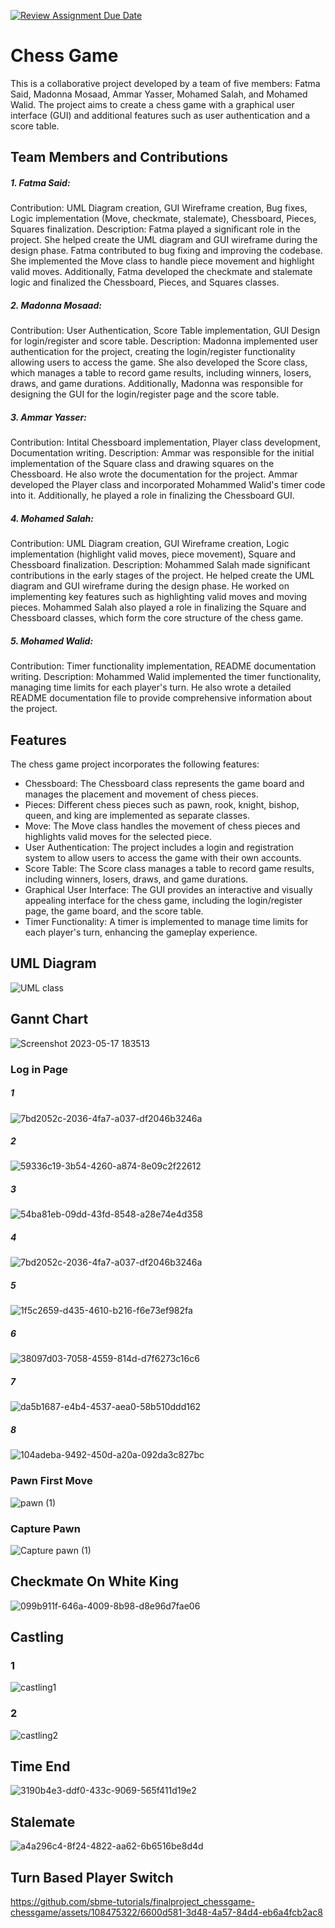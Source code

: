 [![Review Assignment Due Date](https://classroom.github.com/assets/deadline-readme-button-24ddc0f5d75046c5622901739e7c5dd533143b0c8e959d652212380cedb1ea36.svg)](https://classroom.github.com/a/s-rx3t9_)
# Chess Game
This is a collaborative project developed by a team of five members: Fatma Said, Madonna Mosaad, Ammar Yasser, Mohamed Salah, and Mohamed Walid. The project aims to create a chess game with a graphical user interface (GUI) and additional features such as user authentication and a score table.

## Team Members and Contributions
##### 1. Fatma Said:  
Contribution: UML Diagram creation, GUI Wireframe creation, Bug fixes, Logic implementation (Move, checkmate, stalemate), Chessboard, Pieces, Squares finalization.
Description: Fatma played a significant role in the project. She helped create the UML diagram and GUI wireframe during the design phase. Fatma contributed to bug fixing and improving the codebase. She implemented the Move class to handle piece movement and highlight valid moves. Additionally, Fatma developed the checkmate and stalemate logic and finalized the Chessboard, Pieces, and Squares classes.  
##### 2. Madonna Mosaad:  
Contribution: User Authentication, Score Table implementation, GUI Design for login/register and score table.
Description: Madonna implemented user authentication for the project, creating the login/register functionality allowing users to access the game. She also developed the Score class, which manages a table to record game results, including winners, losers, draws, and game durations. Additionally, Madonna was responsible for designing the GUI for the login/register page and the score table.  
##### 3. Ammar Yasser:  
Contribution: Intital Chessboard implementation, Player class development, Documentation writing.
Description: Ammar was responsible for the initial implementation of the Square class and drawing squares on the Chessboard.  He also wrote the documentation for the project. Ammar developed the Player class and incorporated Mohammed Walid's timer code into it. Additionally, he played a role in finalizing the Chessboard GUI.  
##### 4. Mohamed Salah:  
  Contribution: UML Diagram creation, GUI Wireframe creation, Logic implementation (highlight valid moves, piece movement), Square and Chessboard finalization.
Description: Mohammed Salah made significant contributions in the early stages of the project. He helped create the UML diagram and GUI wireframe during the design phase. He worked on implementing key features such as highlighting valid moves and moving pieces. Mohammed Salah also played a role in finalizing the Square and Chessboard classes, which form the core structure of the chess game.  
##### 5. Mohamed Walid:  
Contribution: Timer functionality implementation, README documentation writing.
Description: Mohammed Walid implemented the timer functionality, managing time limits for each player's turn. He also wrote a detailed README documentation file to provide comprehensive information about the project.

## Features
The chess game project incorporates the following features:

- Chessboard: The Chessboard class represents the game board and manages the placement and movement of chess pieces.
- Pieces: Different chess pieces such as pawn, rook, knight, bishop, queen, and king are implemented as separate classes.
- Move: The Move class handles the movement of chess pieces and highlights valid moves for the selected piece.
- User Authentication: The project includes a login and registration system to allow users to access the game with their own accounts.
- Score Table: The Score class manages a table to record game results, including winners, losers, draws, and game durations.
- Graphical User Interface: The GUI provides an interactive and visually appealing interface for the chess game, including the login/register page, the game board, and the score table.
- Timer Functionality: A timer is implemented to manage time limits for each player's turn, enhancing the gameplay experience.


## UML Diagram
![UML class](https://github.com/sbme-tutorials/finalproject_chessgame-chessgame/assets/108475322/49daca3e-3e93-49ff-a304-823a8081bfc7)



## Gannt Chart
![Screenshot 2023-05-17 183513](https://github.com/momowalid/Chess-Game-Project/assets/127145133/c0598f0f-b9cf-4678-a6f0-1529d53909ee)
### Log in Page
##### 1
![7bd2052c-2036-4fa7-a037-df2046b3246a](https://github.com/momowalid/Chess-Game-Project/assets/127145133/9b1c021f-b88e-4c79-853e-da0b72209719)
##### 2
![59336c19-3b54-4260-a874-8e09c2f22612](https://github.com/momowalid/Chess-Game-Project/assets/127145133/75229265-c107-479a-b984-f5d9c317f083)
##### 3
![54ba81eb-09dd-43fd-8548-a28e74e4d358](https://github.com/momowalid/Chess-Game-Project/assets/127145133/4b5fd4ae-5938-48b7-a9f8-d3b8b91b5fa2)
##### 4
![7bd2052c-2036-4fa7-a037-df2046b3246a](https://github.com/momowalid/Chess-Game-Project/assets/127145133/3dceeff2-faf3-4c98-b844-d7020ad8a2ef)
##### 5
![1f5c2659-d435-4610-b216-f6e73ef982fa](https://github.com/momowalid/Chess-Game-Project/assets/127145133/7ba0951b-8ed9-4455-993f-390efe7109de)
##### 6
![38097d03-7058-4559-814d-d7f6273c16c6](https://github.com/momowalid/Chess-Game-Project/assets/127145133/1f2d2586-66a5-4d22-a2c4-42d6db5fac2e)
##### 7
![da5b1687-e4b4-4537-aea0-58b510ddd162](https://github.com/momowalid/Chess-Game-Project/assets/127145133/33c2ffb0-ba9e-4fa1-a236-b68e85bacc5b)
##### 8
![104adeba-9492-450d-a20a-092da3c827bc](https://github.com/momowalid/Chess-Game-Project/assets/127145133/b16e0e04-3e70-4e1c-8730-b3c3d8771373)


### Pawn First Move
![pawn (1)](https://github.com/momowalid/Chess-Game-Project/assets/127145133/350a793f-42a9-4626-aeaa-8f619ecbbac7)

### Capture Pawn 
![Capture pawn (1)](https://github.com/momowalid/Chess-Game-Project/assets/127145133/b04f1cbc-595f-4d3c-b6d6-37e02fdecb09)

## Checkmate On White King
![099b911f-646a-4009-8b98-d8e96d7fae06](https://github.com/momowalid/Chess-Game-Project/assets/127145133/85a85c7f-59b4-4be2-ba5a-3cbe1b4c32a3)

## Castling 
### 1
![castling1](https://github.com/momowalid/Chess-Game-Project/assets/127145133/4b7526c8-a9d8-4632-b143-e35913f46c26)
### 2
![castling2](https://github.com/momowalid/Chess-Game-Project/assets/127145133/630e2e79-caa8-4789-9d58-7c00172394c8)

## Time End 
![3190b4e3-ddf0-433c-9069-565f411d19e2](https://github.com/momowalid/Chess-Game-Project/assets/127145133/cc5cacf3-0497-4dad-bc33-80e239ea0cb1)

## Stalemate
![a4a296c4-8f24-4822-aa62-6b6516be8d4d](https://github.com/momowalid/Chess-Game-Project/assets/127145133/49c5b4fd-28eb-45f7-8089-807811ca3cbb)

## Turn Based Player Switch
https://github.com/sbme-tutorials/finalproject_chessgame-chessgame/assets/108475322/6600d581-3d48-4a57-84d4-eb6a4fcb2ac8
